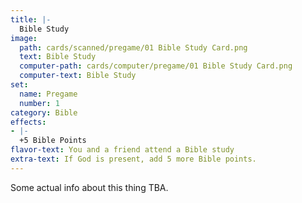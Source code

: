 ```yaml
---
title: |-
  Bible Study
image: 
  path: cards/scanned/pregame/01 Bible Study Card.png
  text: Bible Study
  computer-path: cards/computer/pregame/01 Bible Study Card.png
  computer-text: Bible Study
set:
  name: Pregame
  number: 1
category: Bible
effects: 
- |-
  +5 Bible Points
flavor-text: You and a friend attend a Bible study
extra-text: If God is present, add 5 more Bible points.
---
```

Some actual info about this thing TBA.
